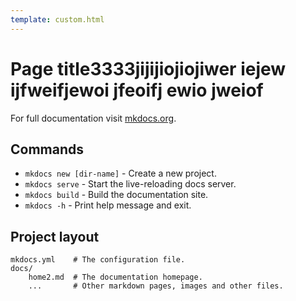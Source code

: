 ```yaml
---
template: custom.html
---
```


# Page title3333jijijiojiojiwer iejew ijfweifjewoi jfeoifj ewio jweiof

For full documentation visit [mkdocs.org](https://www.mkdocs.org).

## Commands

- `mkdocs new [dir-name]` - Create a new project.
- `mkdocs serve` - Start the live-reloading docs server.
- `mkdocs build` - Build the documentation site.
- `mkdocs -h` - Print help message and exit.

## Project layout

    mkdocs.yml    # The configuration file.
    docs/
        home2.md  # The documentation homepage.
        ...       # Other markdown pages, images and other files.
